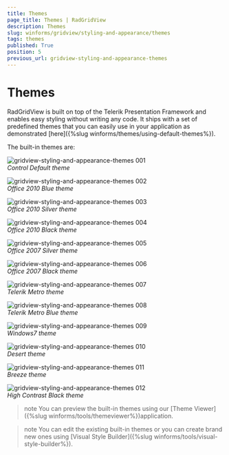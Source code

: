 ```yaml
---
title: Themes
page_title: Themes | RadGridView
description: Themes
slug: winforms/gridview/styling-and-appearance/themes
tags: themes
published: True
position: 5
previous_url: gridview-styling-and-appearance-themes
---
```


# Themes



RadGridView is built on top of the Telerik Presentation Framework and enables easy styling without writing any code. It ships with a set of predefined themes that you can easily use in your application as demonstrated [here]({%slug winforms/themes/using-default-themes%}).

The built-in themes are:

![gridview-styling-and-appearance-themes 001](images/gridview-styling-and-appearance-themes001.png)<br>*Control Default theme*

![gridview-styling-and-appearance-themes 002](images/gridview-styling-and-appearance-themes002.png)<br>*Office 2010 Blue theme*

![gridview-styling-and-appearance-themes 003](images/gridview-styling-and-appearance-themes003.png)<br>*Office 2010 Silver theme*


![gridview-styling-and-appearance-themes 004](images/gridview-styling-and-appearance-themes004.png)<br>*Office 2010 Black theme*

![gridview-styling-and-appearance-themes 005](images/gridview-styling-and-appearance-themes005.png)<br>*Office 2007 Silver theme*

![gridview-styling-and-appearance-themes 006](images/gridview-styling-and-appearance-themes006.png)<br>*Office 2007 Black theme*

![gridview-styling-and-appearance-themes 007](images/gridview-styling-and-appearance-themes007.png)<br>*Telerik Metro theme*

![gridview-styling-and-appearance-themes 008](images/gridview-styling-and-appearance-themes008.png)<br>*Telerik Metro Blue theme*

![gridview-styling-and-appearance-themes 009](images/gridview-styling-and-appearance-themes009.png)<br>*Windows7 theme*

![gridview-styling-and-appearance-themes 010](images/gridview-styling-and-appearance-themes010.png)<br>*Desert theme*

![gridview-styling-and-appearance-themes 011](images/gridview-styling-and-appearance-themes011.png)<br>*Breeze theme*

![gridview-styling-and-appearance-themes 012](images/gridview-styling-and-appearance-themes012.png)<br>*High Contrast Black theme*

>note You can preview the built-in themes using our [Theme Viewer]({%slug winforms/tools/themeviewer%})application.
>

>note You can edit the existing built-in themes or you can create brand new ones using [Visual Style Builder]({%slug winforms/tools/visual-style-builder%}).
>

